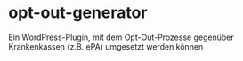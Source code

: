 # opt-out-generator
Ein WordPress-Plugin, mit dem Opt-Out-Prozesse gegenüber Krankenkassen (z.B. ePA) umgesetzt werden können
